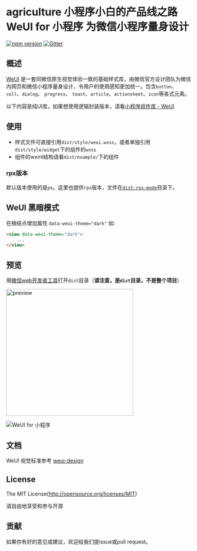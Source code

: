 agriculture
小程序小白的产品线之路
WeUI for 小程序 为微信小程序量身设计
=====

[![npm version](https://img.shields.io/npm/v/weui-wxss.svg)](https://www.npmjs.org/package/weui-wxss)
[![Gitter](https://badges.gitter.im/weui/weui.svg)](https://gitter.im/weui/weui?utm_source=badge&utm_medium=badge&utm_campaign=pr-badge)

## 概述

[WeUI](https://github.com/weui/weui) 是一套同微信原生视觉体验一致的基础样式库，由微信官方设计团队为微信内网页和微信小程序量身设计，令用户的使用感知更加统一。包含`button`、`cell`、`dialog`、 `progress`、 `toast`、`article`、`actionsheet`、`icon`等各式元素。

以下内容是纯UI库，如果想使用逻辑封装版本，请看[小程序组件库 - WeUI](https://developers.weixin.qq.com/miniprogram/dev/extended/weui/)


## 使用

- 样式文件可直接引用`dist/style/weui.wxss`，或者单独引用`dist/style/widget`下的组件的`wxss`
- 组件的wxml结构请看`dist/example/`下的组件

### rpx版本 
默认版本使用的是`px`。这里也提供`rpx`版本，文件在[`dist-rpx-mode`](https://github.com/Tencent/weui-wxss/tree/master/dist-rpx-mode)目录下。


## WeUI 黑暗模式
在根结点增加属性 `data-weui-theme="dark"`
如:
```html
<view data-weui-theme="dark">
    ...
</view>
```

## 预览
用[微信web开发者工具](https://mp.weixin.qq.com/debug/wxadoc/dev/devtools/download.html)打开`dist`目录（**请注意，是`dist`目录，不是整个项目**）

<img src='https://cloud.githubusercontent.com/assets/2395166/20168869/48a75b02-a75f-11e6-89aa-503d65c8ad8e.png' width='344' alt='preview' />

![WeUI for 小程序](https://user-images.githubusercontent.com/2395166/29502325-ada080f6-8661-11e7-94c2-23d638210f45.jpg)


## 文档

WeUI 视觉标准参考 [weui-design](https://github.com/weui/weui-design)


## License
The MIT License(http://opensource.org/licenses/MIT)

请自由地享受和参与开源


## 贡献

如果你有好的意见或建议，欢迎给我们提issue或pull request。
